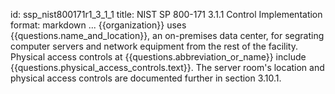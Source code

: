 id: ssp_nist800171r1_3_1_1
title: NIST SP 800-171 3.1.1 Control Implementation
format: markdown
...
{{organization}} uses {{questions.name_and_location}}, an on-premises data center, for segrating computer servers and network equipment from the rest of the facility. Physical access controls at {{questions.abbreviation_or_name}} include {{questions.physical_access_controls.text}}. The server room's location and physical access controls are documented further in section 3.10.1.

